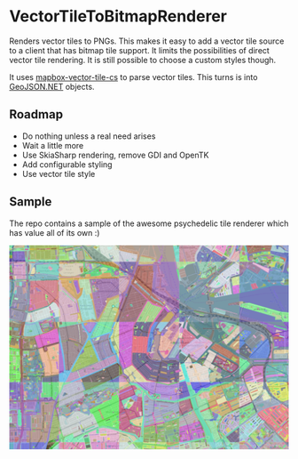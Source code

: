 # VectorTileToBitmapRenderer 
Renders vector tiles to PNGs. This makes it easy to add a vector tile source to a client that has bitmap tile support. It limits the possibilities of direct vector tile rendering. It is still possible to choose a custom styles though.

It uses [mapbox-vector-tile-cs](https://github.com/bertt/mapbox-vector-tile-cs) to parse vector tiles. This turns is into [GeoJSON.NET](https://github.com/GeoJSON-Net/GeoJSON.Net) objects.

## Roadmap
* Do nothing unless a real need arises
* Wait a little more
* Use SkiaSharp rendering, remove GDI and OpenTK
* Add configurable styling
* Use vector tile style

## Sample
The repo contains a sample of the awesome psychedelic tile renderer which has value all of its own :)

![Alt text](/docs/psychedelic-tiles.png?raw=true "Optional Title")
